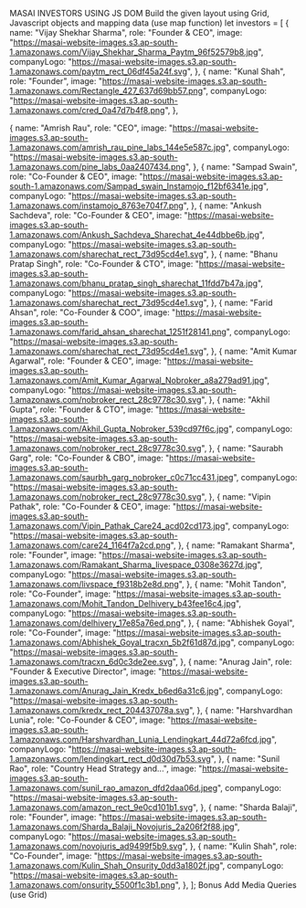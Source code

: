 MASAI INVESTORS USING JS DOM
Build the given layout using Grid, Javascript objects and mapping data (use map function)
let investors = [
{
name: "Vijay Shekhar Sharma",
role: "Founder & CEO",
image:
"https://masai-website-images.s3.ap-south-1.amazonaws.com/Vijay_Shekhar_Sharma_Paytm_96f52579b8.jpg",
companyLogo:
"https://masai-website-images.s3.ap-south-1.amazonaws.com/paytm_rect_06df45a24f.svg",
},
{
name: "Kunal Shah",
role: "Founder",
image:
"https://masai-website-images.s3.ap-south-1.amazonaws.com/Rectangle_427_637d69bb57.png",
companyLogo:
"https://masai-website-images.s3.ap-south-1.amazonaws.com/cred_0a47d7b4f8.png",
},

{
name: "Amrish Rau",
role: "CEO",
image:
"https://masai-website-images.s3.ap-south-1.amazonaws.com/amrish_rau_pine_labs_144e5e587c.jpg",
companyLogo:
"https://masai-website-images.s3.ap-south-1.amazonaws.com/pine_labs_0aa2407434.png",
},
{
name: "Sampad Swain",
role: "Co-Founder & CEO",
image:
"https://masai-website-images.s3.ap-south-1.amazonaws.com/Sampad_swain_Instamojo_f12bf6341e.jpg",
companyLogo:
"https://masai-website-images.s3.ap-south-1.amazonaws.com/instamojo_8763e704f7.png",
},
{
name: "Ankush Sachdeva",
role: "Co-Founder & CEO",
image:
"https://masai-website-images.s3.ap-south-1.amazonaws.com/Ankush_Sachdeva_Sharechat_4e44dbbe6b.jpg",
companyLogo:
"https://masai-website-images.s3.ap-south-1.amazonaws.com/sharechat_rect_73d95cd4e1.svg",
},
{
name: "Bhanu Pratap Singh",
role: "Co-Founder & CTO",
image:
"https://masai-website-images.s3.ap-south-1.amazonaws.com/bhanu_pratap_singh_sharechat_11fdd7b47a.jpg",
companyLogo:
"https://masai-website-images.s3.ap-south-1.amazonaws.com/sharechat_rect_73d95cd4e1.svg",
},
{
name: "Farid Ahsan",
role: "Co-Founder & COO",
image:
"https://masai-website-images.s3.ap-south-1.amazonaws.com/farid_ahsan_sharechat_1251f28141.png",
companyLogo:
"https://masai-website-images.s3.ap-south-1.amazonaws.com/sharechat_rect_73d95cd4e1.svg",
},
{
name: "Amit Kumar Agarwal",
role: "Founder & CEO",
image:
"https://masai-website-images.s3.ap-south-1.amazonaws.com/Amit_Kumar_Agarwal_Nobroker_a8a279ad91.jpg",
companyLogo:
"https://masai-website-images.s3.ap-south-1.amazonaws.com/nobroker_rect_28c9778c30.svg",
},
{
name: "Akhil Gupta",
role: "Founder & CTO",
image:
"https://masai-website-images.s3.ap-south-1.amazonaws.com/Akhil_Gupta_Nobroker_539cd97f6c.jpg",
companyLogo:
"https://masai-website-images.s3.ap-south-1.amazonaws.com/nobroker_rect_28c9778c30.svg",
},
{
name: "Saurabh Garg",
role: "Co-Founder & CBO",
image:
"https://masai-website-images.s3.ap-south-1.amazonaws.com/saurbh_garg_nobroker_c0c71cc431.jpeg",
companyLogo:
"https://masai-website-images.s3.ap-south-1.amazonaws.com/nobroker_rect_28c9778c30.svg",
},
{
name: "Vipin Pathak",
role: "Co-Founder & CEO",
image:
"https://masai-website-images.s3.ap-south-1.amazonaws.com/Vipin_Pathak_Care24_acd02cd173.jpg",
companyLogo:
"https://masai-website-images.s3.ap-south-1.amazonaws.com/care24_1164f7a2cd.png",
},
{
name: "Ramakant Sharma",
role: "Founder",
image:
"https://masai-website-images.s3.ap-south-1.amazonaws.com/Ramakant_Sharma_livespace_0308e3627d.jpg",
companyLogo:
"https://masai-website-images.s3.ap-south-1.amazonaws.com/livspace_f9318b2e8d.png",
},
{
name: "Mohit Tandon",
role: "Co-Founder",
image:
"https://masai-website-images.s3.ap-south-1.amazonaws.com/Mohit_Tandon_Delhivery_b43fee16c4.jpg",
companyLogo:
"https://masai-website-images.s3.ap-south-1.amazonaws.com/delhivery_17e85a76ed.png",
},
{
name: "Abhishek Goyal",
role: "Co-Founder",
image:
"https://masai-website-images.s3.ap-south-1.amazonaws.com/Abhishek_Goyal_tracxn_5b2f61d87d.jpg",
companyLogo:
"https://masai-website-images.s3.ap-south-1.amazonaws.com/tracxn_6d0c3de2ee.svg",
},
{
name: "Anurag Jain",
role: "Founder & Executive Director",
image:
"https://masai-website-images.s3.ap-south-1.amazonaws.com/Anurag_Jain_Kredx_b6ed6a31c6.jpg",
companyLogo:
"https://masai-website-images.s3.ap-south-1.amazonaws.com/kredx_rect_204437078a.svg",
},
{
name: "Harshvardhan Lunia",
role: "Co-Founder & CEO",
image:
"https://masai-website-images.s3.ap-south-1.amazonaws.com/Harshvardhan_Lunia_Lendingkart_44d72a6fcd.jpg",
companyLogo:
"https://masai-website-images.s3.ap-south-1.amazonaws.com/lendingkart_rect_d0d30d7b53.svg",
},
{
name: "Sunil Rao",
role: "Country Head Strategy and...",
image:
"https://masai-website-images.s3.ap-south-1.amazonaws.com/sunil_rao_amazon_dfd2daa06d.jpeg",
companyLogo:
"https://masai-website-images.s3.ap-south-1.amazonaws.com/amazon_rect_9e0cd101b1.svg",
},
{
name: "Sharda Balaji",
role: "Founder",
image:
"https://masai-website-images.s3.ap-south-1.amazonaws.com/Sharda_Balaji_Novojuris_2a206f2f88.jpg",
companyLogo:
"https://masai-website-images.s3.ap-south-1.amazonaws.com/novojuris_ad9499f5b9.svg",
},
{
name: "Kulin Shah",
role: "Co-Founder",
image:
"https://masai-website-images.s3.ap-south-1.amazonaws.com/Kulin_Shah_Onsurity_0dd3a1802f.jpg",
companyLogo:
"https://masai-website-images.s3.ap-south-1.amazonaws.com/onsurity_5500f1c3b1.png",
},
];
Bonus
Add Media Queries (use Grid)
